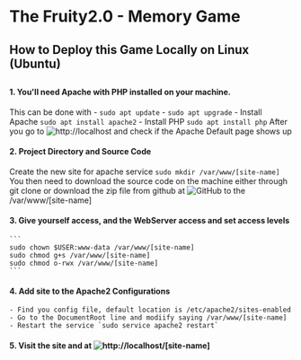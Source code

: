# The Fruity2.0 - Memory Game

## How to Deploy this Game Locally on Linux (Ubuntu)
##

#### 1. You'll need Apache with PHP installed on your machine.
   This can be done with 
       - `sudo apt update`
       - `sudo apt upgrade`
       - Install Apache `sudo apt install apache2`
       - Install PHP `sudo apt install php`
   After you go to ![http://localhost](http://localhost) and check if the Apache Default page shows up

#### 2. Project Directory and Source Code
   Create the new site for apache service `sudo mkdir /var/www/[site-name]`
   You then need to download the source code on the machine either through git clone or download the zip file from github  at ![GitHub](https://github.com/logosrhema01/fruity-memory) to the /var/www/[site-name]

#### 3. Give yourself access, and the WebServer access and set access levels
    ```
    sudo chown $USER:www-data /var/www/[site-name]
    sudo chmod g+s /var/www/[site-name]
    sudo chmod o-rwx /var/www/[site-name]
    ```
#### 4. Add site to the Apache2 Configurations
    - Find you config file, default location is /etc/apache2/sites-enabled
    - Go to the DocumentRoot line and modiify saying /var/www/[site-name]
    - Restart the service `sudo service apache2 restart`
                
#### 5. Visit the site and at ![http://localhost/[site-name]](http://localhost/[site-name])

